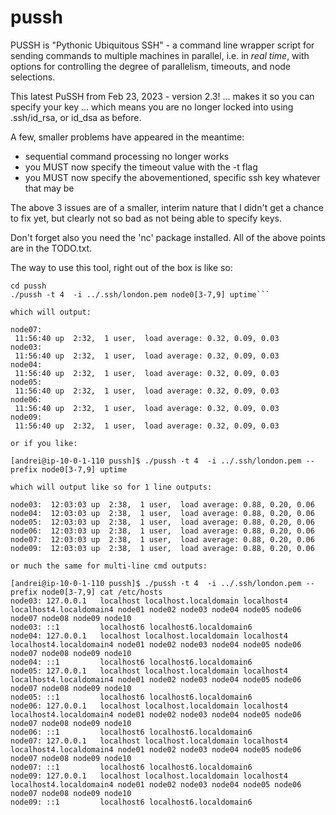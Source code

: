 pussh
=====

PUSSH is "Pythonic Ubiquitous SSH" - a command line wrapper script for 
sending commands to multiple machines in parallel, i.e. in *real time*, with 
options for controlling the degree of parallelism, timeouts, and node selections.

This latest PuSSH from Feb 23, 2023 - version 2.3! ...  makes it so you can specify 
your key ... which means you are no longer locked into using .ssh/id_rsa, or id_dsa as
before.

A few, smaller problems have appeared in the meantime:

- sequential command processing no longer works
- you MUST now specify the timeout value with the -t flag 
- you MUST now specify the abovementioned, specific ssh key whatever that may be

The above 3 issues are of a smaller, interim nature that I didn't get a chance to fix yet, but 
clearly not so bad as not being able to specify keys. 

Don't forget also you need the 'nc' package installed. All of the above points are in the
TODO.txt.

The way to use this tool, right out of the box is like so:

```git clone https://github.com/linksonice/pussh.git
cd pussh
./pussh -t 4  -i ../.ssh/london.pem node0[3-7,9] uptime```

which will output:

node07:
 11:56:40 up  2:32,  1 user,  load average: 0.32, 0.09, 0.03
node03:
 11:56:40 up  2:32,  1 user,  load average: 0.32, 0.09, 0.03
node04:
 11:56:40 up  2:32,  1 user,  load average: 0.32, 0.09, 0.03
node05:
 11:56:40 up  2:32,  1 user,  load average: 0.32, 0.09, 0.03
node06:
 11:56:40 up  2:32,  1 user,  load average: 0.32, 0.09, 0.03
node09:
 11:56:40 up  2:32,  1 user,  load average: 0.32, 0.09, 0.03

or if you like:

[andrei@ip-10-0-1-110 pussh]$ ./pussh -t 4  -i ../.ssh/london.pem --prefix node0[3-7,9] uptime

which will output like so for 1 line outputs:

node03:  12:03:03 up  2:38,  1 user,  load average: 0.88, 0.20, 0.06
node04:  12:03:03 up  2:38,  1 user,  load average: 0.88, 0.20, 0.06
node05:  12:03:03 up  2:38,  1 user,  load average: 0.88, 0.20, 0.06
node06:  12:03:03 up  2:38,  1 user,  load average: 0.88, 0.20, 0.06
node07:  12:03:03 up  2:38,  1 user,  load average: 0.88, 0.20, 0.06
node09:  12:03:03 up  2:38,  1 user,  load average: 0.88, 0.20, 0.06

or much the same for multi-line cmd outputs:

[andrei@ip-10-0-1-110 pussh]$ ./pussh -t 4  -i ../.ssh/london.pem --prefix node0[3-7,9] cat /etc/hosts
node03: 127.0.0.1   localhost localhost.localdomain localhost4 localhost4.localdomain4 node01 node02 node03 node04 node05 node06 node07 node08 node09 node10
node03: ::1         localhost6 localhost6.localdomain6
node04: 127.0.0.1   localhost localhost.localdomain localhost4 localhost4.localdomain4 node01 node02 node03 node04 node05 node06 node07 node08 node09 node10
node04: ::1         localhost6 localhost6.localdomain6
node05: 127.0.0.1   localhost localhost.localdomain localhost4 localhost4.localdomain4 node01 node02 node03 node04 node05 node06 node07 node08 node09 node10
node05: ::1         localhost6 localhost6.localdomain6
node06: 127.0.0.1   localhost localhost.localdomain localhost4 localhost4.localdomain4 node01 node02 node03 node04 node05 node06 node07 node08 node09 node10
node06: ::1         localhost6 localhost6.localdomain6
node07: 127.0.0.1   localhost localhost.localdomain localhost4 localhost4.localdomain4 node01 node02 node03 node04 node05 node06 node07 node08 node09 node10
node07: ::1         localhost6 localhost6.localdomain6
node09: 127.0.0.1   localhost localhost.localdomain localhost4 localhost4.localdomain4 node01 node02 node03 node04 node05 node06 node07 node08 node09 node10
node09: ::1         localhost6 localhost6.localdomain6
